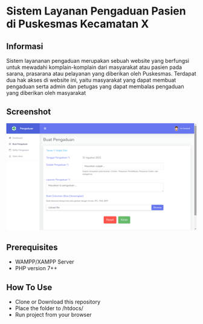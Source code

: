 # Sistem Layanan Pengaduan Pasien di Puskesmas Kecamatan X
## Informasi
Sistem layananan pengaduan merupakan sebuah website yang berfungsi untuk mewadahi komplain-komplain dari masyarakat atau pasien
pada sarana, prasarana atau pelayanan yang diberikan oleh Puskesmas. Terdapat dua hak akses di website ini, yaitu masyarakat yang dapat membuat pengaduan serta admin dan petugas yang dapat membalas pengaduan yang diberikan oleh masyarakat

## Screenshot
![screenshot](ss.png)

## Prerequisites
* WAMPP/XAMPP Server
* PHP version 7++

## How To Use
* Clone or Download this repository
* Place the folder to /htdocs/
* Run project from your browser